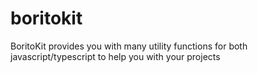 # boritokit
BoritoKit provides you with many utility functions for both javascript/typescript to help you with your projects
